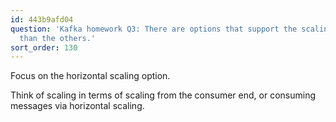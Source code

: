 ```yaml
---
id: 443b9afd04
question: 'Kafka homework Q3: There are options that support the scaling concept more
  than the others.'
sort_order: 130
---
```


Focus on the horizontal scaling option.

Think of scaling in terms of scaling from the consumer end, or consuming messages via horizontal scaling.